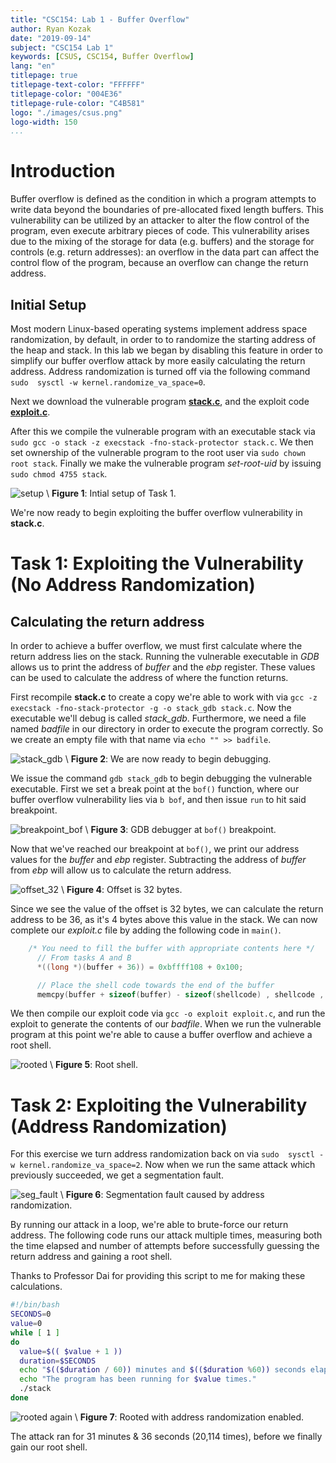 ```yaml
---
title: "CSC154: Lab 1 - Buffer Overflow"
author: Ryan Kozak
date: "2019-09-14"
subject: "CSC154 Lab 1"
keywords: [CSUS, CSC154, Buffer Overflow]
lang: "en"
titlepage: true
titlepage-text-color: "FFFFFF"
titlepage-color: "004E36"
titlepage-rule-color: "C4B581"
logo: "./images/csus.png"
logo-width: 150
...
```


# Introduction
Buffer overflow is defined as the condition in which a program attempts to write data beyond the boundaries of pre-allocated fixed length buffers. This vulnerability can be utilized by an attacker to alter the flow control of the program, even execute arbitrary pieces of code. This vulnerability arises due to the mixing of the storage for data (e.g. buffers) and the storage for controls (e.g. return addresses): an overflow in the data part can affect the control flow of the program, because an overflow can change the return address.

## Initial Setup
Most modern Linux-based operating systems implement address space randomization, by default, in order to to randomize the starting address of the heap and stack. In this lab we began by disabling this feature in order to simplify our buffer overflow attack by more easily calculating the return address. Address randomization is turned off via the following command `sudo  sysctl -w kernel.randomize_va_space=0`.

Next we download the vulnerable program **[stack.c](http://www.cis.syr.edu/~wedu/seed/Labs_12.04/Software/Buffer_Overflow/files/stack.c)**, and the exploit code **[exploit.c](http://www.cis.syr.edu/~wedu/seed/Labs_12.04/Software/Buffer_Overflow/files/exploit.c)**.

After this we compile the vulnerable program with an executable stack via `sudo gcc -o stack -z execstack -fno-stack-protector stack.c`. We then set ownership of the vulnerable program to the root user via `sudo chown root stack`. Finally we make the vulnerable program *set-root-uid* by issuing `sudo chmod 4755 stack`.

![setup](./images/setup.png)
\ **Figure 1**: Intial setup of Task 1.

We're now ready to begin exploiting the buffer overflow vulnerability in **stack.c**.

# Task 1: Exploiting the Vulnerability (No Address Randomization)

## Calculating the return address
In order to achieve a buffer overflow, we must first calculate where the return address lies on the stack. Running the vulnerable executable in *GDB* allows us to print the address of *buffer* and the *ebp* register. These values can be used to calculate the address of where the function returns.

First recompile **stack.c** to create a copy we're able to work with via `gcc -z execstack -fno-stack-protector -g -o stack_gdb stack.c`. Now the executable we'll debug is called *stack_gdb*. Furthermore, we need a file named *badfile* in our directory in order to execute the program correctly. So we create an empty file with that name via `echo "" >> badfile`.

![stack_gdb](./images/stack_gdb.png)
\ **Figure 2**: We are now ready to begin debugging.

We issue the command `gdb stack_gdb` to begin debugging the vulnerable executable. First we set a break point at the `bof()` function, where our buffer overflow vulnerability lies via `b bof`, and then issue `run` to hit said breakpoint.

![breakpoint_bof](./images/breakpoint_bof.png)
\ **Figure 3**: GDB debugger at `bof()` breakpoint.

Now that we've reached our breakpoint at `bof()`, we print our address values for the *buffer* and *ebp* register. Subtracting the address of *buffer* from *ebp* will allow us to calculate the return address.

![offset_32](./images/offset_32.png)
\ **Figure 4**: Offset is 32 bytes.

Since we see the value of the offset is 32 bytes, we can calculate the return address to be 36, as it's 4 bytes above this value in the stack. We can now complete our *exploit.c* file by adding the following code in `main()`.


```c
    /* You need to fill the buffer with appropriate contents here */
	  // From tasks A and B
	  *((long *)(buffer + 36)) = 0xbffff108 + 0x100;

	  // Place the shell code towards the end of the buffer
	  memcpy(buffer + sizeof(buffer) - sizeof(shellcode) , shellcode , sizeof(shellcode));
```


We then compile our exploit code via `gcc -o exploit exploit.c`, and run the exploit to generate the contents of our *badfile*. When we run the vulnerable program at this point we're able to cause a buffer overflow and achieve a root shell.

![rooted](./images/rooted_1.png)
\ **Figure 5**: Root shell.


# Task 2: Exploiting the Vulnerability (Address Randomization)
For this exercise we turn address randomization back on via `sudo  sysctl -w kernel.randomize_va_space=2`. Now when we run the same attack which previously succeeded, we get a segmentation fault.

![seg_fault](./images/seg_fault.png)
\ **Figure 6**: Segmentation fault caused by address randomization.


By running our attack in a loop, we're able to brute-force our return address. The following code runs our attack multiple times, measuring both the time elapsed and number of attempts before successfully guessing the return address and  gaining a root shell.   

Thanks to Professor Dai for providing this script to me for making these calculations.  

```bash
#!/bin/bash
SECONDS=0
value=0
while [ 1 ]
do
  value=$(( $value + 1 ))
  duration=$SECONDS
  echo "$(($duration / 60)) minutes and $(($duration %60)) seconds elapsed."
  echo "The program has been running for $value times."
  ./stack
done
```

![rooted again](./images/rooted_2.png)
\ **Figure 7**: Rooted with address randomization enabled.

The attack ran for 31 minutes & 36 seconds (20,114 times), before we finally gain our root shell.
